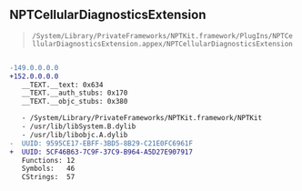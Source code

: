 ## NPTCellularDiagnosticsExtension

> `/System/Library/PrivateFrameworks/NPTKit.framework/PlugIns/NPTCellularDiagnosticsExtension.appex/NPTCellularDiagnosticsExtension`

```diff

-149.0.0.0.0
+152.0.0.0.0
   __TEXT.__text: 0x634
   __TEXT.__auth_stubs: 0x170
   __TEXT.__objc_stubs: 0x380

   - /System/Library/PrivateFrameworks/NPTKit.framework/NPTKit
   - /usr/lib/libSystem.B.dylib
   - /usr/lib/libobjc.A.dylib
-  UUID: 9595CE17-EBFF-3BD5-8B29-C21E0FC6961F
+  UUID: 5CF46B63-7C9F-37C9-B964-A5D27E907917
   Functions: 12
   Symbols:   46
   CStrings:  57

```
